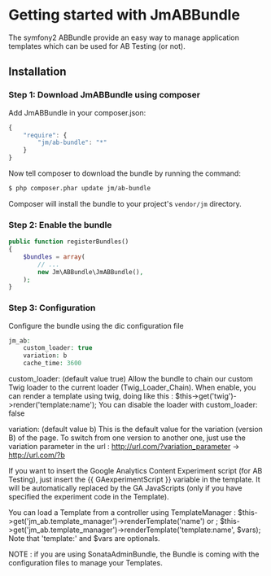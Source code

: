 Getting started with JmABBundle
===============================

The symfony2 ABBundle provide an easy way to manage application templates which can be used for AB Testing (or not).


## Installation

### Step 1: Download JmABBundle using composer

Add JmABBundle in your composer.json:

```js
{
    "require": {
        "jm/ab-bundle": "*"
    }
}
```

Now tell composer to download the bundle by running the command:

``` bash
$ php composer.phar update jm/ab-bundle
```

Composer will install the bundle to your project's `vendor/jm` directory.


### Step 2: Enable the bundle
```php
public function registerBundles()
{
    $bundles = array(
        // ...
        new Jm\ABBundle\JmABBundle(),
    );
}
```

### Step 3: Configuration

Configure the bundle using the dic configuration file
```php
jm_ab:
    custom_loader: true
    variation: b
    cache_time: 3600
```

custom_loader:
(default value true)
Allow the bundle to chain our custom Twig loader to the current loader
(Twig_Loader_Chain). When enable, you can render a template using twig, doing
like this : $this->get('twig')->render('template:name');
You can disable the loader with custom_loader: false

variation:
(default value b)
This is the default value for the variation (version B) of the page.
To switch from one version to another one, just use the variation parameter in the url :
http://url.com/?variation_parameter -> http://url.com/?b


If you want to insert the Google Analytics Content Experiment script (for AB
Testing), just insert the {{ GAexperimentScript }} variable in the template.
It will be automatically replaced by the GA JavaScripts (only if you have
specified the experiment code in the Template).

You can load a Template from a controller using TemplateManager :
$this->get('jm_ab.template_manager')->renderTemplate('name') or ;
$this->get('jm_ab.template_manager')->renderTemplate('template:name',
$vars);
Note that 'template:' and $vars are optionals.


NOTE : if you are using SonataAdminBundle, the Bundle is coming with the
configuration files to manage your Templates.

